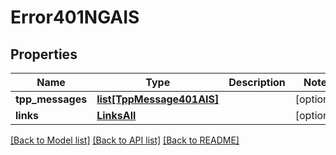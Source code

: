 # Error401NGAIS

## Properties
Name | Type | Description | Notes
------------ | ------------- | ------------- | -------------
**tpp_messages** | [**list[TppMessage401AIS]**](TppMessage401AIS.md) |  | [optional] 
**links** | [**LinksAll**](LinksAll.md) |  | [optional] 

[[Back to Model list]](../README.md#documentation-for-models) [[Back to API list]](../README.md#documentation-for-api-endpoints) [[Back to README]](../README.md)

